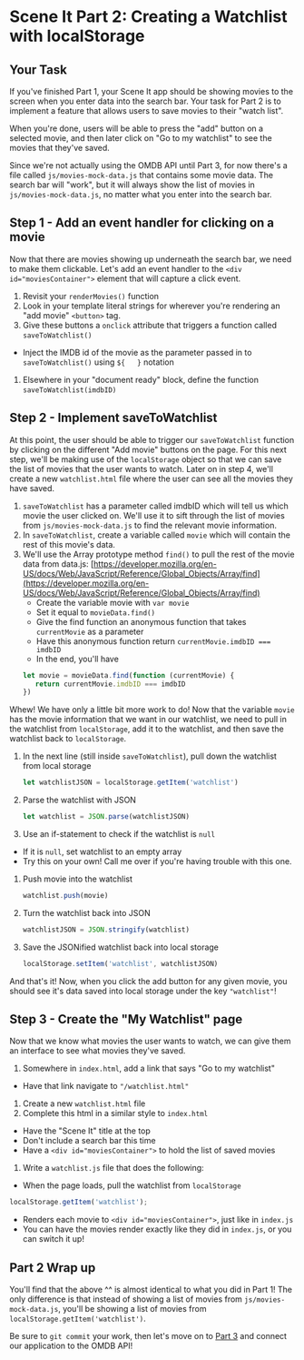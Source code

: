 # Scene It Part 2: Creating a Watchlist with localStorage

## Your Task

If you've finished Part 1, your Scene It app should be showing movies to the
screen when you enter data into the search bar. Your task for Part 2 is to
implement a feature that allows users to save movies to their "watch list".

When you're done, users will be able to press the "add" button on a selected
movie, and then later click on "Go to my watchlist" to see the movies that
they've saved.

Since we're not actually using the OMDB API until Part 3, for now there's a file
called `js/movies-mock-data.js` that contains some movie data. The search bar
will "work", but it will always show the list of movies in
`js/movies-mock-data.js`, no matter what you enter into the search bar.

## Step 1 - Add an event handler for clicking on a movie

Now that there are movies showing up underneath the search bar, we need to make
them clickable. Let's add an event handler to the `<div id="moviesContainer">`
element that will capture a click event.

1. Revisit your `renderMovies()` function
1. Look in your template literal strings for wherever you're rendering an "add movie" `<button>` tag.
1. Give these buttons a `onclick` attribute that triggers a function called `saveToWatchlist()`
  - Inject the IMDB id of the movie as the parameter passed in to `saveToWatchlist()` using `${   }` notation
1. Elsewhere in your "document ready" block, define the function `saveToWatchlist(imdbID)`

## Step 2 - Implement saveToWatchlist

At this point, the user should be able to trigger our `saveToWatchlist` function
by clicking on the different "Add movie" buttons on the page. For this next
step, we'll be making use of the `localStorage` object so that we can save the
list of movies that the user wants to watch. Later on in step 4, we'll create a
new `watchlist.html` file where the user can see all the movies they have saved.

1. `saveToWatchlist` has a parameter called imdbID which will tell us which movie
the user clicked on. We'll use it to sift through the list of movies from
`js/movies-mock-data.js` to find the relevant movie information.
1. In `saveToWatchlist`, create a variable called `movie` which will contain the
rest of this movie's data.
1. We'll use the Array prototype method `find()` to pull the rest of the movie
data from data.js:
[https://developer.mozilla.org/en-US/docs/Web/JavaScript/Reference/Global_Objects/Array/find](https://developer.mozilla.org/en-US/docs/Web/JavaScript/Reference/Global_Objects/Array/find)
   - Create the variable movie with `var movie`
   - Set it equal to `movieData.find()`
   - Give the find function an anonymous function that takes `currentMovie` as a parameter
   - Have this anonymous function return `currentMovie.imdbID === imdbID`
   - In the end, you'll have
    ```js
    let movie = movieData.find(function (currentMovie) {
       return currentMovie.imdbID === imdbID
    })
    ```

Whew! We have only a little bit more work to do! Now that the variable `movie`
has the movie information that we want in our watchlist, we need to pull in the
watchlist from `localStorage`, add it to the watchlist, and then save the
watchlist back to `localStorage`.

1. In the next line (still inside `saveToWatchlist`), pull down the watchlist from local storage
   ```js
   let watchlistJSON = localStorage.getItem('watchlist')
   ```

1. Parse the watchlist with JSON
   ```js
   let watchlist = JSON.parse(watchlistJSON)
   ```
1. Use an if-statement to check if the watchlist is `null`
  - If it is `null`, set watchlist to an empty array
  - Try this on your own! Call me over if you're having trouble with this one.
1. Push movie into the watchlist
   ```js
   watchlist.push(movie)
   ```
1. Turn the watchlist back into JSON
   ```js
   watchlistJSON = JSON.stringify(watchlist)
   ```
1. Save the JSONified watchlist back into local storage
   ```js
   localStorage.setItem('watchlist', watchlistJSON)
   ```

And that's it! Now, when you click the add button for any given movie, you
should see it's data saved into local storage under the key `"watchlist"`!

## Step 3 - Create the "My Watchlist" page

Now that we know what movies the user wants to watch, we can give them an
interface to see what movies they've saved.

1. Somewhere in `index.html`, add a link that says "Go to my watchlist"
  - Have that link navigate to `"/watchlist.html"`
1. Create a new `watchlist.html` file
1. Complete this html in a similar style to `index.html`
  - Have the "Scene It" title at the top
  - Don't include a search bar this time
  - Have a `<div id="moviesContainer">` to hold the list of saved movies
1. Write a `watchlist.js` file that does the following:
  - When the page loads, pull the watchlist from `localStorage`
  ```js
  localStorage.getItem('watchlist');
  ```
  - Renders each movie to `<div id="moviesContainer">`, just like in `index.js`
  - You can have the movies render exactly like they did in `index.js`, or you can switch it up!

## Part 2 Wrap up

You'll find that the above ^^ is almost identical to what you did in Part 1! The
only difference is that instead of showing a list of movies from `js/movies-mock-data.js`,
you'll be showing a list of movies from `localStorage.getItem('watchlist')`.

Be sure to `git commit` your work, then let's move on to [Part 3] and connect
our application to the OMDB API!

[Part 3]:part3.md
